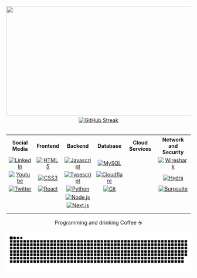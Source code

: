 <div id="header" align="center">
  <img src="https://media1.tenor.com/m/9huXZE8jnm0AAAAd/lofi.gif" width="598" height="300" style="object-fit: cover;"/>
</div>

<div id="header" align="center">
  <a href="#!"><img src="https://github-readme-streak-stats.herokuapp.com?user=F404X&theme=graywhite&hide_border=true&date_format=j%20M%5B%20Y%5D&mode=weekly" alt="GitHub Streak" /></a>
  <br>
  <a href="#!"><img src="https://komarev.com/ghpvc/?username=F404X&style=for-the-badge&abbreviated=true&color=000000" alt=""/></a>

  <table style="width: 100%; border: none;" cellspacing="0" cellpadding="0" border="0">
    <tr>
      <th>Social Media</th>
      <th>Frontend</th>
      <th>Backend</th>
      <th>Database</th>
      <th>Cloud Services</th>
      <th>Network and Security</th>
    </tr>
    <tr>
      <!--social media 0----> <td align="center" valign="center"><a href="https://linkedin.com/in/santosenzo"><img src="https://img.shields.io/badge/linkedin-%23000000?style=for-the-badge&logo=linkedin&logoColor=white" title="LinkedIn" alt="LinkedIn"/></a></td>
      <!--frontend 1--------> <td align="center" valign="center"><a href="#!"><img src="https://img.shields.io/badge/html5-%23000000.svg?style=for-the-badge&logo=html5&logoColor=white" title="HTML5" alt="HTML5" height="auto"></a></td>
      <!--backend 2---------> <td align="center" valign="center"><a href="#!"><img src="https://img.shields.io/badge/javascript-%23000000.svg?style=for-the-badge&logo=javascript&logoColor=white" title="Javascript" alt="Javascript"></a></td> <!--backend 2-->
      <!--database 3--------> <td align="center" valign="center"><a href="#!"><img src="https://img.shields.io/badge/mysql-%23000000.svg?style=for-the-badge&logo=mysql&logoColor=white" title="MySQL" alt="MySQL"></a></td>
      <!--Cloud Services 4--> <td align="center" valign="center"><a href="#!"></a></td>
      <!--Net and Sec 5-----> <td align="center" valign="center"><a href="#!"><img src="https://img.shields.io/badge/wireshark-%23000000.svg?style=for-the-badge&logo=wireshark&logoColor=white" title="Wireshark" alt="Wireshark"></a></td>
    </tr>
    <tr>
      <!--social media 0----> <td align="center" valign="center"><a href="https://www.youtube.com/@F404X_"><img src="https://img.shields.io/badge/youtube-%23000000?style=for-the-badge&logo=youtube&logoColor=white" title="Youtube" alt="Youtube"/></a></td>
      <!--frontend 1--------> <td align="center" valign="center"><a href="#!"><img src="https://img.shields.io/badge/css3-%23000000.svg?style=for-the-badge&logo=css3&logoColor=white" title="CSS3" alt="CSS3"></a></td>
      <!--backend 2---------> <td align="center" valign="center"><a href="#!"><img src="https://img.shields.io/badge/typescript-%23000000.svg?style=for-the-badge&logo=typescript&logoColor=white" title="Typescript" alt="Typescript"></a></td>
      <!--database 3--------> <td align="center" valign="center"><a href="#!"><img src="https://img.shields.io/badge/cloudflare-%23000000.svg?style=for-the-badge&logo=cloudflare&logoColor=white" title="Cloudflare" alt="Cloudflare"></a></td>
      <!--Cloud Services 4--> <td align="center" valign="center"><a href="#!"></a></td>
      <!--Net and Sec 5-----> <td align="center" valign="center"><a href="#!"><img src="https://img.shields.io/badge/Hydra-%23000000.svg?style=for-the-badge&logo=dragonframe&logoColor=white" title="Hydra" alt="Hydra"></a></td>
    </tr>
    <tr>
      <!--social media 0----> <td align="center" valign="center"><a href="https://www.instagram.com/f404xerr/"><img src="https://img.shields.io/badge/instagram-%23000000?style=for-the-badge&logo=instagram&logoColor=white" title="Twitter" alt="Twitter"/></a></td>
      <!--frontend 1--------> <td align="center" valign="center"><a href="#!"><img src="https://img.shields.io/badge/react-%23000000.svg?style=for-the-badge&logo=react&logoColor=white" title="React" alt="React"></a></td>
      <!--backend 2---------> <td align="center" valign="center"><a href="#!"><img src="https://img.shields.io/badge/python-%23000000.svg?style=for-the-badge&logo=python&logoColor=white" title="Python" alt="Python"></a></td>
      <!--database 3--------> <td align="center" valign="center"><a href="#!"><img src="https://img.shields.io/badge/git-%23000000.svg?style=for-the-badge&logo=git&logoColor=white" title="Git" alt="Git"></a></td>
      <!--Cloud Services 4--> <td align="center" valign="center"><a href="#!"></a></td>
      <!--Net and Sec 5-----> <td align="center" valign="center"><a href="#!"><img src="https://img.shields.io/badge/burpsuite-%23000000.svg?style=for-the-badge&logo=burpsuite&logoColor=white" title="Burpsuite" alt="Burpsuite"></a></td>
    </tr>
    <tr>
      <!--social media 0----> <td align="center" valign="center"><a href="#!"></a></td>
      <!--frontend 1--------> <td align="center" valign="center"><a href="#!"></a></td>
      <!--backend 2---------> <td align="center" valign="center"><a href="#!"><img src="https://img.shields.io/badge/node.js-%23000000.svg?style=for-the-badge&logo=node.js&logoColor=white" title="Node.js" alt="Node.js"></a></td>
      <!--database 3--------> <td align="center" valign="center"><a href="#!"></a></td>
      <!--Cloud Services 4--> <td align="center" valign="center"><a href="#!"></a></td>
      <!--Net and Sec 5-----> <td align="center" valign="center"><a href="#!"></a></td>
    </tr>
    <tr>
      <!--social media 0----> <td align="center" valign="center"><a href="#!"></a></td>
      <!--frontend 1--------> <td align="center" valign="center"><a href="#!"></a></td>
      <!--backend 2---------> <td align="center" valign="center"><a href="#!"><img src="https://img.shields.io/badge/next.js-%23000000.svg?style=for-the-badge&logo=next.js&logoColor=white" title="Next.js" alt="Next.js"></a></td>
      <!--database 3--------> <td align="center" valign="center"><a href="#!"></a></td>
      <!--Cloud Services 4--> <td align="center" valign="center"><a href="#!"></a></td>
      <!--Net and Sec 5-----> <td align="center" valign="center"><a href="#!"></a></td>
    </tr>
    <tr>
      <!--social media 0----> <td align="center" valign="center"><a href="#!"></a></td>
      <!--frontend 1--------> <td align="center" valign="center"><a href="#!"></a></td>
      <!--backend 2---------> <td align="center" valign="center"><a href="#!"></a></td>
      <!--database 3--------> <td align="center" valign="center"><a href="#!"></a></td>
      <!--Cloud Services 4--> <td align="center" valign="center"><a href="#!"></a></td>
      <!--Net and Sec 5-----> <td align="center" valign="center"><a href="#!"></a></td>
    </tr>
    <tr>
      <!--social media 0----> <td align="center" valign="center"><a href="#!"></a></td>
      <!--frontend 1--------> <td align="center" valign="center"><a href="#!"></a></td>
      <!--backend 2---------> <td align="center" valign="center"><a href="#!"></a></td>
      <!--database 3--------> <td align="center" valign="center"><a href="#!"></a></td>
      <!--Cloud Services 4--> <td align="center" valign="center"><a href="#!"></a></td>
      <!--Net and Sec 5-----> <td align="center" valign="center"><a href="#!"></a></td>
    </tr>
  </table>
  <p>Programming and drinking Coffee ☕</p>

  <a href="#!"><img src="https://github.com/F404X/F404X/blob/output/github-contribution-grid-snake-dark.svg" title="You found me... tsssss~" alt="Snake"></a>
</div>
